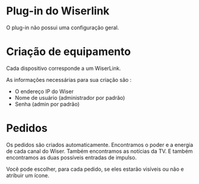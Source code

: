 # Plug-in do Wiserlink

O plug-in não possui uma configuração geral.

# Criação de equipamento 

Cada dispositivo corresponde a um WiserLink.

As informações necessárias para sua criação são :

-   O endereço IP do Wiser
-   Nome de usuário (administrador por padrão)
-   Senha (admin por padrão)

# Pedidos 

Os pedidos são criados automaticamente. Encontramos o poder e a energia de cada canal do Wiser. Também encontramos as notícias da TV. E também encontramos as duas possíveis entradas de impulso.

Você pode escolher, para cada pedido, se eles estarão visíveis ou não e atribuir um ícone.
